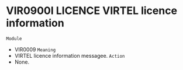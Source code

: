 # VIR0900I LICENCE VIRTEL licence information       
`Module`
- VIR0009
`Meaning`
- VIRTEL licence information messagee.
`Action`
- None.
